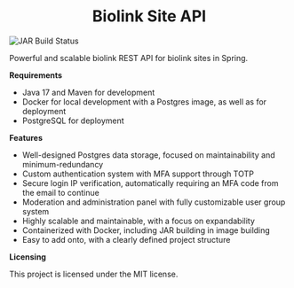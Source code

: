 <h1 align="center"> Biolink Site API </h1>

![JAR Build Status](https://github.com/george/biolink-site/actions/workflows/build-and-upload-jar.yml/badge.svg)

Powerful and scalable biolink REST API for biolink sites in Spring.

**Requirements**

- Java 17 and Maven for development
- Docker for local development with a Postgres image, as well as for deployment
- PostgreSQL for deployment

**Features**

- Well-designed Postgres data storage, focused on maintainability and minimum-redundancy
- Custom authentication system with MFA support through TOTP
- Secure login IP verification, automatically requiring an MFA code from the email to continue
- Moderation and administration panel with fully customizable user group system
- Highly scalable and maintainable, with a focus on expandability
- Containerized with Docker, including JAR building in image building
- Easy to add onto, with a clearly defined project structure

**Licensing**

This project is licensed under the MIT license.